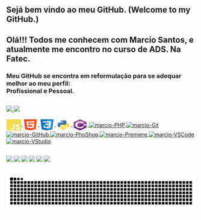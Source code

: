 ## Sejá bem vindo ao meu GitHub. (Welcome to my GitHub.)
## Olá!!!  Todos me conhecem com Marcio Santos, e atualmente me encontro no curso de ADS. Na Fatec. <br>
### Meu GitHub se encontra em reformulação para se adequar melhor ao meu perfil: <br> Profissional e Pessoal.
##
 <div>
  <a href="https://github.com/marciobroficial">
  <img height="180em" src="https://github-readme-stats.vercel.app/api?username=marciobroficial&show_icons=true&theme=dracula&include_all_commits=true&count_private=true"/>
  <img height="180em" src="https://github-readme-stats.vercel.app/api/top-langs/?username=marciobroficial&layout=compact&langs_count=7&theme=dracula"/>
</div>
<div style="display: inline_block"><br>
  <img align="center" alt="marcio-Js" height="30" width="40" src="https://raw.githubusercontent.com/devicons/devicon/master/icons/javascript/javascript-plain.svg">
  <img align="center" alt="marcio-HTML" height="30" width="40" src="https://raw.githubusercontent.com/devicons/devicon/master/icons/html5/html5-original.svg">
  <img align="center" alt="marcio-CSS" height="30" width="40" src="https://raw.githubusercontent.com/devicons/devicon/master/icons/css3/css3-original.svg">
  <img align="center" alt="marcio-Python" height="30" width="40" src="https://raw.githubusercontent.com/devicons/devicon/master/icons/python/python-original.svg">
  <img align="center" alt="marcio-Csharp" height="30" width="40" src="https://raw.githubusercontent.com/devicons/devicon/master/icons/csharp/csharp-original.svg">
  <img align="center" alt="marcio-PHP" height="30" width="40" src="https://cdn.jsdelivr.net/gh/devicons/devicon/icons/php/php-plain.svg">
  <img align="center" alt="marcio-Git" height="30" width="40" src="https://cdn.jsdelivr.net/gh/devicons/devicon/icons/git/git-original.svg">
  <img align="center" alt="marcio-GitHub" height="30" width="40" src="https://cdn.jsdelivr.net/gh/devicons/devicon/icons/github/github-original.svg">
  <img align="center" alt="marcio-PhoShop" height="30" width="40" src="https://cdn.jsdelivr.net/gh/devicons/devicon/icons/photoshop/photoshop-line.svg">
  <img align="center" alt="marcio-Premiere" height="30" width="40" src="https://cdn.jsdelivr.net/gh/devicons/devicon/icons/premierepro/premierepro-original.svg">
  <img align="center" alt="marcio-VSCode" height="30" width="40" src="https://cdn.jsdelivr.net/gh/devicons/devicon/icons/vscode/vscode-original.svg">
  <img align="center" alt="marcio-VStudio" height="30" width="40" src="https://cdn.jsdelivr.net/gh/devicons/devicon/icons/visualstudio/visualstudio-plain.svg">
</div>
 
  ##
<div> 
  <a href="https://www.youtube.com/channel/UCmpTJ0kzoLXhXV1Kb7vh8mQ" target="_blank"><img src="https://img.shields.io/badge/YouTube-FF0000?style=for-the-badge&logo=youtube&logoColor=white" target="_blank"></a>
  <a href="https://www.instagram.com/_marciobroficial/" target="_blank"><img src="https://img.shields.io/badge/Instagram-E4405F?style=for-the-badge&logo=instagram&logoColor=white" target="_blank"></a>
  <a href = "mailto:marciobrofical@gmail.com"><img src="https://img.shields.io/badge/Gmail-D14836?style=for-the-badge&logo=gmail&logoColor=white" target="_blank"></a>
  <a href="https://www.linkedin.com/in/marciobroficial/" target="_blank"><img src="https://img.shields.io/badge/LinkedIn-0077B5?style=for-the-badge&logo=linkedin&logoColor=white" target="_blank"></a> 
    <a href="https://github.com/Marciobroficial/" target="_blank"><img src="https://img.shields.io/badge/GitHub-100000?style=for-the-badge&logo=github&logoColor=white" target="_blank"></a>
   <a href="https://t.me/Marciobroficial" target="_blank"><img src="https://img.shields.io/badge/Telegram-2CA5E0?style=for-the-badge&logo=telegram&logoColor=white" target="_blank"></a>
      
 ##
 ![Snake animation](https://github.com/Marciobroficial/Marciobroficial/blob/output/github-contribution-grid-snake.svg)
</div>
  
  
